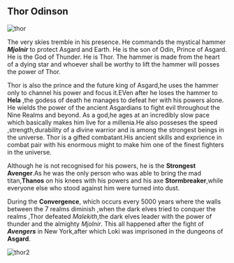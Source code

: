 ## Thor Odinson

![thor](https://user-images.githubusercontent.com/51374035/60188551-1c86a280-984d-11e9-8735-e9cea304cc10.jpg)

The very skies tremble in his presence. He commands the mystical hammer **_Mjolnir_** to protect Asgard and Earth. He is the son of Odin, Prince of Asgard. He is the God of Thunder. He is Thor. The hammer is made from the heart of a dying star and whoever shall be worthy to lift the hammer will posses the power of Thor.

Thor is also the prince and the future king of Asgard,he uses the hammer only to channel his power and focus it.EVen after he loses the hammer to **Hela** ,the godess of death he manages to defeat her with his powers alone.
He wields the power of the ancient Asgardians to fight evil throughout the Nine Realms and beyond. As a god,he ages at an incredibly slow pace which basically makes him live for a millenia.He also posseses the speed ,strength,durability of a divine warrior and is among the strongest beings in the universe.
Thor is a gifted combatant.His ancient skills and exprience in combat pair with his enormous might to make him one of the finest fighters in the universe.


Although he is not recognised for his powers, he is the **Strongest Avenger**.As he was the only person who was able to bring the mad titan,**Thanos** on his knees with his powers and his axe **Stormbreaker**,while everyone else who stood against him were turned into dust.


During the **Convergence**, which occurs every 5000 years where the walls between the 7 realms diminish ,when the dark elves tried to conquer the realms ,Thor defeated _Malekith_,the dark elves leader with the power of thunder and the almighty  _Mjolnir_. This all happened after the fight of **_Avengers_** in New York,after which Loki was imprisoned in the dungeons of **Asgard**. 




![thor2](https://user-images.githubusercontent.com/51374035/60189632-dd595100-984e-11e9-9f39-5f6cee5ccc08.gif)
